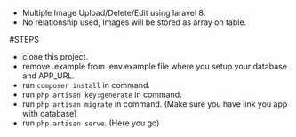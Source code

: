 - Multiple Image Upload/Delete/Edit using laravel 8.
- No relationship used, Images will be stored as array on table.


#STEPS
- clone this project. 
- remove .example from .env.example file where you setup your database and APP_URL.
- run `composer install` in command.
- run `php artisan key:generate` in command.
- run `php artisan migrate` in command. (Make sure you have link you app with database)
- run `php artisan serve`. (Here you go)
